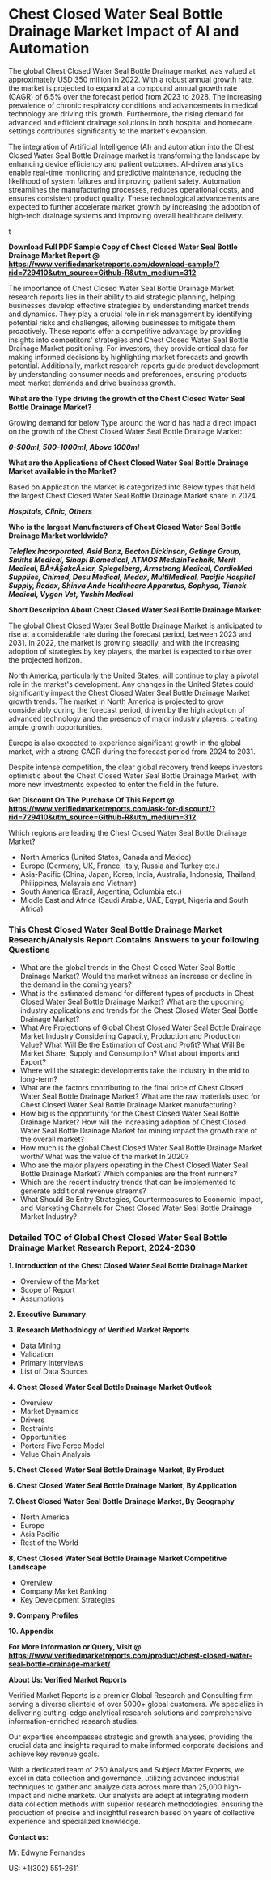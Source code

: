 <meta name="title" content="Global Chest Closed Water Seal Bottle Drainage Market Impact of AI and Automation"><meta name="description" content="The global Chest Closed Water Seal Bottle Drainage market was valued at approximately USD 350 million in 2022. With a robust annual growth rate, the market is projecte"><meta name="title" content="Chest Closed Water Seal Bottle Drainage Market Size, Share, Scope, Trends, Growth, Opportunities, Analysis, Forecast"><h1>Chest Closed Water Seal Bottle Drainage Market Impact of AI and Automation</h1><p>The global Chest Closed Water Seal Bottle Drainage market was valued at approximately USD 350 million in 2022. With a robust annual growth rate, the market is projected to expand at a compound annual growth rate (CAGR) of 6.5% over the forecast period from 2023 to 2028. The increasing prevalence of chronic respiratory conditions and advancements in medical technology are driving this growth. Furthermore, the rising demand for advanced and efficient drainage solutions in both hospital and homecare settings contributes significantly to the market's expansion.</p><p>The integration of Artificial Intelligence (AI) and automation into the Chest Closed Water Seal Bottle Drainage market is transforming the landscape by enhancing device efficiency and patient outcomes. AI-driven analytics enable real-time monitoring and predictive maintenance, reducing the likelihood of system failures and improving patient safety. Automation streamlines the manufacturing processes, reduces operational costs, and ensures consistent product quality. These technological advancements are expected to further accelerate market growth by increasing the adoption of high-tech drainage systems and improving overall healthcare delivery.</p>t</p><p id="" class=""><strong>Download Full PDF Sample Copy of Chest Closed Water Seal Bottle Drainage Market Report @ <a href="https://www.verifiedmarketreports.com/download-sample/?rid=729410&utm_source=Github-R&utm_medium=312" target="_blank">https://www.verifiedmarketreports.com/download-sample/?rid=729410&utm_source=Github-R&utm_medium=312</a></strong></p><p>The importance of&nbsp;Chest Closed Water Seal Bottle Drainage Market research reports lies in their ability to aid strategic planning, helping businesses develop effective strategies by understanding market trends and dynamics. They play a crucial role in risk management by identifying potential risks and challenges, allowing businesses to mitigate them proactively. These reports offer a competitive advantage by providing insights into competitors' strategies and Chest Closed Water Seal Bottle Drainage Market positioning. For investors, they provide critical data for making informed decisions by highlighting market forecasts and growth potential. Additionally, market research reports guide product development by understanding consumer needs and preferences, ensuring products meet market demands and drive business growth.</p><p><strong>What are the&nbsp;Type driving the growth of the Chest Closed Water Seal Bottle Drainage Market?</strong></p><p id="" class="">Growing demand for below Type around the world has had a direct impact on the growth of the Chest Closed Water Seal Bottle Drainage Market:</p><em><strong>0-500ml, 500-1000ml, Above 1000ml</strong></em></p><strong>What are the&nbsp;Applications&nbsp;of Chest Closed Water Seal Bottle Drainage Market available in the Market?</strong></p><p id="" class="">Based on Application the Market is categorized into Below types that held the largest Chest Closed Water Seal Bottle Drainage Market share In 2024.</p><em><strong>Hospitals, Clinic, Others</strong></em></p><strong>Who is the largest Manufacturers of Chest Closed Water Seal Bottle Drainage Market worldwide?</strong></p><p><em><strong>Teleflex Incorporated, Asid Bonz, Becton Dickinson, Getinge Group, Smiths Medical, Sinapi Biomedical, ATMOS MedizinTechnik, Merit Medical, BÄ±Ã§akcÄ±lar, Spiegelberg, Armstrong Medical, CardioMed Supplies, Chimed, Desu Medical, Medax, MultiMedical, Pacific Hospital Supply, Redax, Shinva Ande Healthcare Apparatus, Sophysa, Tianck Medical, Vygon Vet, Yushin Medical</strong></em></p><p id="" class=""><strong>Short Description About Chest Closed Water Seal Bottle Drainage Market:</strong></p><p>The global Chest Closed Water Seal Bottle Drainage Market is anticipated to rise at a considerable rate during the forecast period, between 2023 and 2031. In 2022, the market is growing steadily, and with the increasing adoption of strategies by key players, the market is expected to rise over the projected horizon.</p><p>North America, particularly the United States, will continue to play a pivotal role in the market's development. Any changes in the United States could significantly impact the Chest Closed Water Seal Bottle Drainage Market growth trends. The market in North America is projected to grow considerably during the forecast period, driven by the high adoption of advanced technology and the presence of major industry players, creating ample growth opportunities.</p><p>Europe is also expected to experience significant growth in the global market, with a strong CAGR during the forecast period from 2024 to 2031.</p><p>Despite intense competition, the clear global recovery trend keeps investors optimistic about the Chest Closed Water Seal Bottle Drainage Market, with more new investments expected to enter the field in the future.</p><p id="" class=""><strong>Get Discount On The Purchase Of This Report @ <a href="https://www.verifiedmarketreports.com/ask-for-discount/?rid=729410&utm_source=Github-R&utm_medium=312" target="_blank">https://www.verifiedmarketreports.com/ask-for-discount/?rid=729410&utm_source=Github-R&utm_medium=312</a></strong></p>Which regions are leading the Chest Closed Water Seal Bottle Drainage Market?</p><ul><li>North America (United States, Canada and Mexico)</li><li>Europe (Germany, UK, France, Italy, Russia and Turkey etc.)</li><li>Asia-Pacific (China, Japan, Korea, India, Australia, Indonesia, Thailand, Philippines, Malaysia and Vietnam)</li><li>South America (Brazil, Argentina, Columbia etc.)</li><li>Middle East and Africa (Saudi Arabia, UAE, Egypt, Nigeria and South Africa)</li></ul><h3 id="" class="">This Chest Closed Water Seal Bottle Drainage Market Research/Analysis Report Contains Answers to your following Questions</h3><ul><li>What are the global trends in the Chest Closed Water Seal Bottle Drainage Market? Would the market witness an increase or decline in the demand in the coming years?</li><li>What is the estimated demand for different types of products in Chest Closed Water Seal Bottle Drainage Market? What are the upcoming industry applications and trends for the Chest Closed Water Seal Bottle Drainage Market?</li><li>What Are Projections of Global Chest Closed Water Seal Bottle Drainage Market Industry Considering Capacity, Production and Production Value? What Will Be the Estimation of Cost and Profit? What Will Be Market Share, Supply and Consumption? What about imports and Export?</li><li>Where will the strategic developments take the industry in the mid to long-term?</li><li>What are the factors contributing to the final price of Chest Closed Water Seal Bottle Drainage Market? What are the raw materials used for Chest Closed Water Seal Bottle Drainage Market manufacturing?</li><li>How big is the opportunity for the Chest Closed Water Seal Bottle Drainage Market? How will the increasing adoption of Chest Closed Water Seal Bottle Drainage Market for mining impact the growth rate of the overall market?</li><li>How much is the global Chest Closed Water Seal Bottle Drainage Market worth? What was the value of the market In 2020?</li><li>Who are the major players operating in the Chest Closed Water Seal Bottle Drainage Market? Which companies are the front runners?</li><li>Which are the recent industry trends that can be implemented to generate additional revenue streams?</li><li>What Should Be Entry Strategies, Countermeasures to Economic Impact, and Marketing Channels for Chest Closed Water Seal Bottle Drainage Market Industry?</li></ul><h3 id="" class="">Detailed TOC of Global Chest Closed Water Seal Bottle Drainage Market Research Report, 2024-2030</h3><p id="" class=""><strong>1. Introduction of the Chest Closed Water Seal Bottle Drainage Market</strong></p><ul><li>Overview of the Market</li><li>Scope of Report</li><li>Assumptions</li></ul><p id="" class=""><strong>2. Executive Summary</strong></p><p id="" class=""><strong>3. Research Methodology of Verified Market Reports</strong></p><ul><li>Data Mining</li><li>Validation</li><li>Primary Interviews</li><li>List of Data Sources</li></ul><p id="" class=""><strong>4. Chest Closed Water Seal Bottle Drainage Market Outlook</strong></p><ul><li>Overview</li><li>Market Dynamics</li><li>Drivers</li><li>Restraints</li><li>Opportunities</li><li>Porters Five Force Model</li><li>Value Chain Analysis</li></ul><p id="" class=""><strong>5. Chest Closed Water Seal Bottle Drainage Market, By Product</strong></p><p id="" class=""><strong>6. Chest Closed Water Seal Bottle Drainage Market, By Application</strong></p><p id="" class=""><strong>7. Chest Closed Water Seal Bottle Drainage Market, By Geography</strong></p><ul><li>North America</li><li>Europe</li><li>Asia Pacific</li><li>Rest of the World</li></ul><p id="" class=""><strong>8. Chest Closed Water Seal Bottle Drainage Market Competitive Landscape</strong></p><ul><li>Overview</li><li>Company Market Ranking</li><li>Key Development Strategies</li></ul><p id="" class=""><strong>9. Company Profiles</strong></p><p id="" class=""><strong>10. Appendix</strong></p><p id="" class=""><strong>For More Information or Query, Visit @ <a href="https://www.verifiedmarketreports.com/product/chest-closed-water-seal-bottle-drainage-market/" target="_blank">https://www.verifiedmarketreports.com/product/chest-closed-water-seal-bottle-drainage-market/</a></strong></p><p id="" class=""><strong>About Us: Verified Market Reports</strong></p><p id="" class="">Verified Market Reports is a premier Global Research and Consulting firm serving a diverse clientele of over 5000+ global customers. We specialize in delivering cutting-edge analytical research solutions and comprehensive information-enriched research studies.</p><p id="" class="">Our expertise encompasses strategic and growth analyses, providing the crucial data and insights required to make informed corporate decisions and achieve key revenue goals.</p><p id="" class="">With a dedicated team of 250 Analysts and Subject Matter Experts, we excel in data collection and governance, utilizing advanced industrial techniques to gather and analyze data across more than 25,000 high-impact and niche markets. Our analysts are adept at integrating modern data collection methods with superior research methodologies, ensuring the production of precise and insightful research based on years of collective experience and specialized knowledge.</p><p id="" class=""><strong>Contact us:</strong></p><p id="" class="">Mr. Edwyne Fernandes</p><p id="" class="">US: +1(302) 551-2611</p>